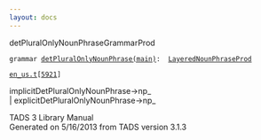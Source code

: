 ```yaml
---
layout: docs
---
```

<span class="title">detPluralOnlyNounPhrase</span><span class="type">GrammarProd</span>

`grammar `<span class="classExtLink">[`detPluralOnlyNounPhrase(main)`](../object/detPluralOnlyNounPhrase(main).html)</span>` :   `[`LayeredNounPhraseProd`](../object/LayeredNounPhraseProd.html)

[`en_us.t`](../file/en_us.t.html)`[`[`5921`](../source/en_us.t.html#5921)`]`



implicitDetPluralOnlyNounPhrase-\>np\_  
\| explicitDetPluralOnlyNounPhrase-\>np\_  





TADS 3 Library Manual  
Generated on 5/16/2013 from TADS version 3.1.3


